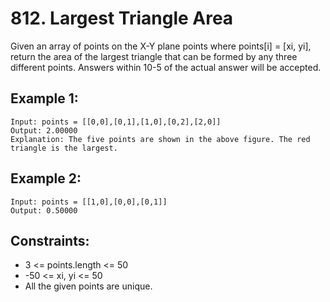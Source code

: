 # 812. Largest Triangle Area

Given an array of points on the X-Y plane points where points[i] = [xi, yi], return the area of the largest triangle that can be formed by any three different points. Answers within 10-5 of the actual answer will be accepted.

## Example 1:

```
Input: points = [[0,0],[0,1],[1,0],[0,2],[2,0]]
Output: 2.00000
Explanation: The five points are shown in the above figure. The red triangle is the largest.
```

## Example 2:

```
Input: points = [[1,0],[0,0],[0,1]]
Output: 0.50000
```

## Constraints:

- 3 <= points.length <= 50
- -50 <= xi, yi <= 50
- All the given points are unique.
